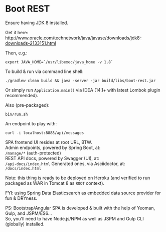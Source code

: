 Boot REST
=========

Ensure having JDK 8 installed.

Get it here:<br>
http://www.oracle.com/technetwork/java/javase/downloads/jdk8-downloads-2133151.html

Then, e.g.:

    export JAVA_HOME=`/usr/libexec/java_home -v 1.8`

To build & run via command line shell:

    ./gradlew clean build && java -server -jar build/libs/boot-rest.jar

Or simply run `Application.main()` via IDEA (14.1+ with latest Lombok plugin recommended).

Also (pre-packaged):

    bin/run.sh

An endpoint to play with:

    curl -i localhost:8888/api/messages

SPA frontend UI resides at root URL, BTW.<br>
Admin endpoints, powered by Spring Boot, at:<br>
`/manage/*` (auth-protected)<br>
REST API docs, powered by Swagger (UI), at:<br>
`/api-docs/index.html`
Generated ones, via Asciidoctor, at:<br>
`/docs/index.html`

Note: this thing is ready to be deployed on Heroku (and verified to run packaged as WAR in Tomcat 8 as `ROOT` context).

FYI: using Spring Data Elasticsearch as embedded data source provider for fun & DRYness.

PS: Bootstrap/Angular SPA is developed & built with the help of Yeoman, Gulp, and JSPM/ES6...<br>
    So, you'll need to have Node.js/NPM as well as JSPM and Gulp CLI (globally) installed.
